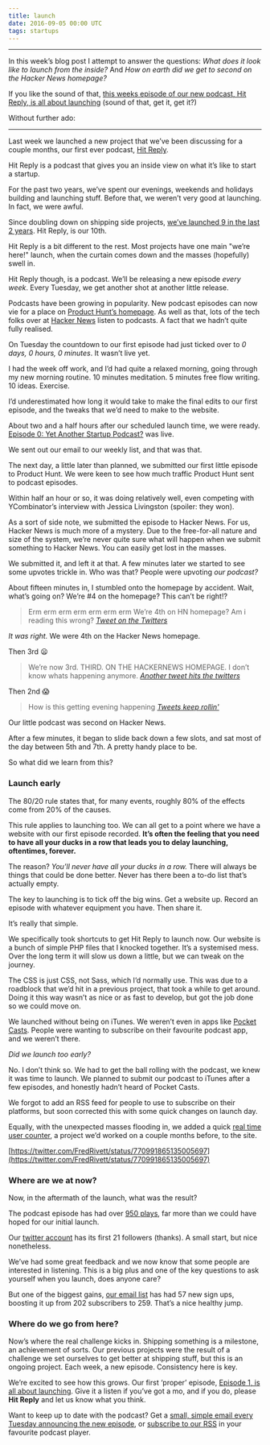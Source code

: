 ```yaml
---
title: launch
date: 2016-09-05 00:00 UTC
tags: startups
---
```


---

In this week’s blog post I attempt to answer the questions: *What does it look like to launch from the inside?* And *How on earth did we get to second on the Hacker News homepage?*

If you like the sound of that, [this weeks episode of our new podcast, Hit Reply, is all about launching](https://hitreply.co/1) (sound of that, get it, get it?)

Without further ado:

---

Last week we launched a new project that we’ve been discussing for a couple months, our first ever podcast, [Hit Reply](http://hitreply.co/).

Hit Reply is a podcast that gives you an inside view on what it’s like to start a startup.

For the past two years, we’ve spent our evenings, weekends and holidays building and launching stuff. Before that, we weren’t very good at launching. In fact, we were awful.

Since doubling down on shipping side projects, [we’ve launched 9 in the last 2 years](https://www.producthunt.com/@fredrivett/collections/things-i-ve-made). Hit Reply, is our 10th.

Hit Reply is a bit different to the rest. Most projects have one main "we’re here!" launch, when the curtain comes down and the masses (hopefully) swell in.

Hit Reply though, is a podcast. We’ll be releasing a new episode *every week*. Every Tuesday, we get another shot at another little release.

Podcasts have been growing in popularity. New podcast episodes can now vie for a place on [Product Hunt’s homepage](http://www.producthunt.com/). As well as that, lots of the tech folks over at [Hacker News](https://news.ycombinator.com/) listen to podcasts. A fact that we hadn’t quite fully realised.

On Tuesday the countdown to our first episode had just ticked over to _0 days, 0 hours, 0 minutes_. It wasn’t live yet.

I had the week off work, and I’d had quite a relaxed morning, going through my new morning routine. 10 minutes meditation. 5 minutes free flow writing. 10 ideas. Exercise.

I’d underestimated how long it would take to make the final edits to our first episode, and the tweaks that we’d need to make to the website.

About two and a half hours after our scheduled launch time, we were ready. [Episode 0: Yet Another Startup Podcast?](http://hitreply.co/) was live.

We sent out our email to our weekly list, and that was that.

The next day, a little later than planned, we submitted our first little episode to Product Hunt. We were keen to see how much traffic Product Hunt sent to podcast episodes.

Within half an hour or so, it was doing relatively well, even competing with YCombinator’s interview with Jessica Livingston (spoiler: they won).

As a sort of side note, we submitted the episode to Hacker News. For us, Hacker News is much more of a mystery. Due to the free-for-all nature and size of the system, we’re never quite sure what will happen when we submit something to Hacker News. You can easily get lost in the masses.

We submitted it, and left it at that. A few minutes later we started to see some upvotes trickle in. Who was that? People were upvoting *our podcast?*

About fifteen minutes in, I stumbled onto the homepage by accident. Wait, what’s going on? We’re #4 on the homepage? This can’t be right!?

> Erm erm erm erm erm erm erm
> We’re 4th on HN homepage? Am i reading this wrong?
> <cite>[Tweet on the Twitters](https://twitter.com/FredRivett/status/770987008793702400)</cite>

*It was right.* We were 4th on the Hacker News homepage.

Then 3rd 😦

> We’re now 3rd. THIRD. ON THE HACKERNEWS HOMEPAGE.
> I don’t know whats happening anymore.
> <cite>[Another tweet hits the twitters](https://twitter.com/FredRivett/status/770987971772375040)</cite>

Then 2nd 😱

> How is this getting evening happening
> <cite>[Tweets keep rollin'](https://twitter.com/FredRivett/status/770988331584851968)</cite>

Our little podcast was second on Hacker News.

After a few minutes, it began to slide back down a few slots, and sat most of the day between 5th and 7th. A pretty handy place to be.

So what did we learn from this?

### Launch early

The 80/20 rule states that, for many events, roughly 80% of the effects come from 20% of the causes.

This rule applies to launching too. We can all get to a point where we have a website with our first episode recorded. **It’s often the feeling that you need to have all your ducks in a row that leads you to delay launching, oftentimes, forever.**

The reason? *You’ll never have all your ducks in a row.* There will always be things that could be done better. Never has there been a to-do list that’s actually empty.

The key to launching is to tick off the big wins. Get a website up. Record an episode with whatever equipment you have. Then share it.

It’s really that simple.

We specifically took shortcuts to get Hit Reply to launch now. Our website is a bunch of simple PHP files that I knocked together. It’s a systemised mess. Over the long term it will slow us down a little, but we can tweak on the journey.

The CSS is just CSS, not Sass, which I’d normally use. This was due to a roadblock that we’d hit in a previous project, that took a while to get around. Doing it this way wasn’t as nice or as fast to develop, but got the job done so we could move on.

We launched without being on iTunes. We weren’t even in apps like [Pocket Casts](http://www.shiftyjelly.com/pocketcasts/). People were wanting to subscribe on their favourite podcast app, and we weren’t there.

_Did we launch too early?_

No. I don’t think so. We had to get the ball rolling with the podcast, we knew it was time to launch. We planned to submit our podcast to iTunes after a few episodes, and honestly hadn’t heard of Pocket Casts.

We forgot to add an RSS feed for people to use to subscribe on their platforms, but soon corrected this with some quick changes on launch day.

Equally, with the unexpected masses flooding in, we added a quick [real time user counter](https://realtimeusers.bycontrast.co/), a project we’d worked on a couple months before, to the site.

[https://twitter.com/FredRivett/status/770991865135005697](https://twitter.com/FredRivett/status/770991865135005697)

### Where are we at now?

Now, in the aftermath of the launch, what was the result?

The podcast episode has had over [950 plays](http://hitreply.co/ep/0/yet-another-startup-podcast/), far more than we could have hoped for our initial launch.

Our [twitter account](http://twitter.com/hitreplypod) has its first 21 followers (thanks). A small start, but nice nonetheless.

We’ve had some great feedback and we now know that some people are interested in listening. This is a big plus and one of the key questions to ask yourself when you launch, does anyone care?

But one of the biggest gains, [our email list](http://hitreply.co/) has had 57 new sign ups, boosting it up from 202 subscribers to 259. That’s a nice healthy jump.

### Where do we go from here?

Now’s where the real challenge kicks in. Shipping something is a milestone, an achievement of sorts. Our previous projects were the result of a challenge we set ourselves to get better at shipping stuff, but this is an ongoing project. Each week, a new episode. Consistency here is key.

We’re excited to see how this grows. Our first ‘proper’ episode, [Episode 1, is all about launching](https://hitreply.co/1). Give it a listen if you’ve got a mo, and if you do, please **Hit Reply** and let us know what you think.

Want to keep up to date with the podcast? Get a [small, simple email every Tuesday announcing the new episode](http://hitreply.co/), or [subscribe to our RSS](http://feeds.soundcloud.com/users/soundcloud:users:245437295/sounds.rss) in your favourite podcast player.
